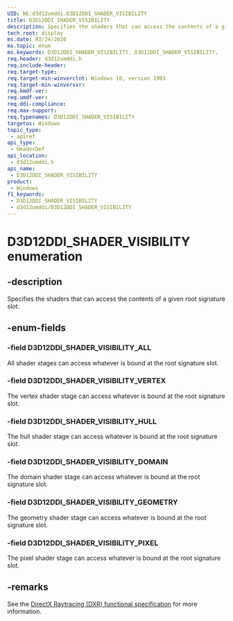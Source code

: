 ```yaml
---
UID: NE:d3d12umddi.D3D12DDI_SHADER_VISIBILITY
title: D3D12DDI_SHADER_VISIBILITY
description: Specifies the shaders that can access the contents of a given root signature slot.
tech.root: display
ms.date: 03/24/2020
ms.topic: enum
ms.keywords: D3D12DDI_SHADER_VISIBILITY, D3D12DDI_SHADER_VISIBILITY,
req.header: d3d12umddi.h
req.include-header: 
req.target-type: 
req.target-min-winverclnt: Windows 10, version 1903
req.target-min-winversvr: 
req.kmdf-ver: 
req.umdf-ver: 
req.ddi-compliance: 
req.max-support: 
req.typenames: D3D12DDI_SHADER_VISIBILITY
targetos: Windows
topic_type:
 - apiref
api_type:
 - HeaderDef
api_location:
 - d3d12umddi.h
api_name:
 - D3D12DDI_SHADER_VISIBILITY
product:
 - Windows
f1_keywords:
 - D3D12DDI_SHADER_VISIBILITY
 - d3d12umddi/D3D12DDI_SHADER_VISIBILITY
---
```


# D3D12DDI_SHADER_VISIBILITY enumeration


## -description

Specifies the shaders that can access the contents of a given root signature slot.

## -enum-fields

### -field D3D12DDI_SHADER_VISIBILITY_ALL

All shader stages can access whatever is bound at the root signature slot.

### -field D3D12DDI_SHADER_VISIBILITY_VERTEX

The vertex shader stage can access whatever is bound at the root signature slot.

### -field D3D12DDI_SHADER_VISIBILITY_HULL

The hull shader stage can access whatever is bound at the root signature slot.

### -field D3D12DDI_SHADER_VISIBILITY_DOMAIN

The domain shader stage can access whatever is bound at the root signature slot.

### -field D3D12DDI_SHADER_VISIBILITY_GEOMETRY

The geometry shader stage can access whatever is bound at the root signature slot.

### -field D3D12DDI_SHADER_VISIBILITY_PIXEL

The pixel shader stage can access whatever is bound at the root signature slot.

## -remarks

See the [DirectX Raytracing (DXR) functional specification](https://microsoft.github.io/DirectX-Specs/d3d/Raytracing.html) for more information.

